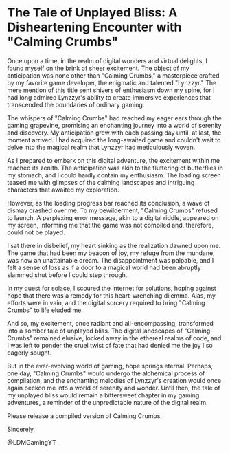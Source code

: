 # The Tale of Unplayed Bliss: A Disheartening Encounter with "Calming Crumbs"

Once upon a time, in the realm of digital wonders and virtual delights, I found myself on the brink of sheer excitement. The object of my anticipation was none other than "Calming Crumbs," a masterpiece crafted by my favorite game developer, the enigmatic and talented "Lynzzyr." The mere mention of this title sent shivers of enthusiasm down my spine, for I had long admired Lynzzyr's ability to create immersive experiences that transcended the boundaries of ordinary gaming.

The whispers of "Calming Crumbs" had reached my eager ears through the gaming grapevine, promising an enchanting journey into a world of serenity and discovery. My anticipation grew with each passing day until, at last, the moment arrived. I had acquired the long-awaited game and couldn't wait to delve into the magical realm that Lynzzyr had meticulously woven.

As I prepared to embark on this digital adventure, the excitement within me reached its zenith. The anticipation was akin to the fluttering of butterflies in my stomach, and I could hardly contain my enthusiasm. The loading screen teased me with glimpses of the calming landscapes and intriguing characters that awaited my exploration.

However, as the loading progress bar reached its conclusion, a wave of dismay crashed over me. To my bewilderment, "Calming Crumbs" refused to launch. A perplexing error message, akin to a digital riddle, appeared on my screen, informing me that the game was not compiled and, therefore, could not be played.

I sat there in disbelief, my heart sinking as the realization dawned upon me. The game that had been my beacon of joy, my refuge from the mundane, was now an unattainable dream. The disappointment was palpable, and I felt a sense of loss as if a door to a magical world had been abruptly slammed shut before I could step through.

In my quest for solace, I scoured the internet for solutions, hoping against hope that there was a remedy for this heart-wrenching dilemma. Alas, my efforts were in vain, and the digital sorcery required to bring "Calming Crumbs" to life eluded me.

And so, my excitement, once radiant and all-encompassing, transformed into a somber tale of unplayed bliss. The digital landscapes of "Calming Crumbs" remained elusive, locked away in the ethereal realms of code, and I was left to ponder the cruel twist of fate that had denied me the joy I so eagerly sought.

But in the ever-evolving world of gaming, hope springs eternal. Perhaps, one day, "Calming Crumbs" would undergo the alchemical process of compilation, and the enchanting melodies of Lynzzyr's creation would once again beckon me into a world of serenity and wonder. Until then, the tale of my unplayed bliss would remain a bittersweet chapter in my gaming adventures, a reminder of the unpredictable nature of the digital realm.

Please release a compiled version of Calming Crumbs.

Sincerely,

@LDMGamingYT
